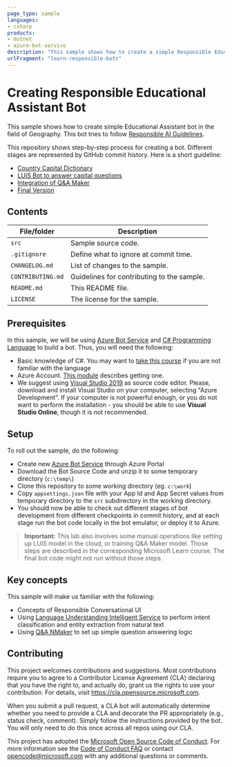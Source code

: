```yaml
---
page_type: sample
languages:
- csharp
products:
- dotnet
- azure-bot-service
description: "This sample shows how to create a simple Responsible Educational Assistant bot using Azure Bot Service, LUIS, and Q&A Maker"
urlFragment: "learn-responsible-bots"
---
```


# Creating Responsible Educational Assistant Bot

<!-- 
Guidelines on README format: https://review.docs.microsoft.com/help/onboard/admin/samples/concepts/readme-template?branch=master

Guidance on onboarding samples to docs.microsoft.com/samples: https://review.docs.microsoft.com/help/onboard/admin/samples/process/onboarding?branch=master

Taxonomies for products and languages: https://review.docs.microsoft.com/new-hope/information-architecture/metadata/taxonomies?branch=master
-->

This sample shows how to create simple Educational Assistant bot in the field of Geography. This bot tries
to follow [Responsible AI Guidelines][Guidelines10].

This repository shows step-by-step process for creating a bot. Different stages are represented by GitHub
commit history. Here is a short guideline:

 * [Country Capital Dictionary](../../tree/t1-capdict)
 * [LUIS Bot to answer capital questions](../../tree/t2-luisrec)
 * [Integration of Q&A Maker](../../tree/t3-qamaker)
 * [Final Version](../../tree/master)

## Contents


| File/folder       | Description                                |
|-------------------|--------------------------------------------|
| `src`             | Sample source code.                        |
| `.gitignore`      | Define what to ignore at commit time.      |
| `CHANGELOG.md`    | List of changes to the sample.             |
| `CONTRIBUTING.md` | Guidelines for contributing to the sample. |
| `README.md`       | This README file.                          |
| `LICENSE`         | The license for the sample.                |

## Prerequisites

In this sample, we will be using [Azure Bot Service][BotService] and [C# Programming Language][CSharp] to build a bot. Thus, you will need the following:
* Basic knowledge of C#. You may want to [take this course][CSCourse] if you are not familiar with the language
* Azure Account. [This module][AzAccount] describes getting one.
* We suggest using [Visual Studio 2019][VS] as source code editor. Please, download and install Visual Studio on your computer, selecting "Azure Development". If your computer is not powerful enough, or you do not want to perform the installation - you should be able to use **Visual Studio Online**, though it is not recommended.

## Setup

To roll out the sample, do the following:
* Create new [Azure Bot Service][BotService] through Azure Portal
* Download the Bot Source Code and unzip it to some temporary directory (`c:\temp\`)
* Clone this repository to some working directory (eg. `c:\work`)
* Copy `appsettings.json` file with your App Id and App Secret values from temporary directory to the `src` subdirectory in the working directory.
* You should now be able to check out different stages of bot development from different checkpoints in commit history,
  and at each stage run the bot code locally in the bot emulator, or deploy it to Azure.

> **Important:** This lab also involves some manual operations like setting up LUIS model in the cloud, or training Q&A Maker model. Those steps are described in the corresponding Microsoft Learn course. The final bot code might not run without those steps.

## Key concepts

This sample will make us familiar with the following:
* Concepts of Responsible Conversational UI
* Using [Language Understanding Intelligent Service][LUIS] to perform intent classification and entity extraction from natural text
* Using [Q&A NMaker][QAMaker] to set up simple question answering logic

## Contributing

This project welcomes contributions and suggestions.  Most contributions require you to agree to a
Contributor License Agreement (CLA) declaring that you have the right to, and actually do, grant us
the rights to use your contribution. For details, visit https://cla.opensource.microsoft.com.

When you submit a pull request, a CLA bot will automatically determine whether you need to provide
a CLA and decorate the PR appropriately (e.g., status check, comment). Simply follow the instructions
provided by the bot. You will only need to do this once across all repos using our CLA.

This project has adopted the [Microsoft Open Source Code of Conduct](https://opensource.microsoft.com/codeofconduct/).
For more information see the [Code of Conduct FAQ](https://opensource.microsoft.com/codeofconduct/faq/) or
contact [opencode@microsoft.com](mailto:opencode@microsoft.com) with any additional questions or comments.


[Guidelines10]: https://www.microsoft.com/research/publication/responsible-bots/
[BotService]: https://azure.microsoft.com/services/bot-service/
[CSharp]: https://dotnet.microsoft.com/learn/csharp
[CSCourse]: https://docs.microsoft.com/dotnet/csharp/tutorials/
[AzAccount]: https://docs.microsoft.com/learn/modules/create-an-azure-account/
[VS]: https://www.visualstudio.com/downloads/
[LUIS]: https://docs.microsoft.com/azure/cognitive-services/luis/
[QAMaker]: https://docs.microsoft.com/azure/cognitive-services/qnamaker/